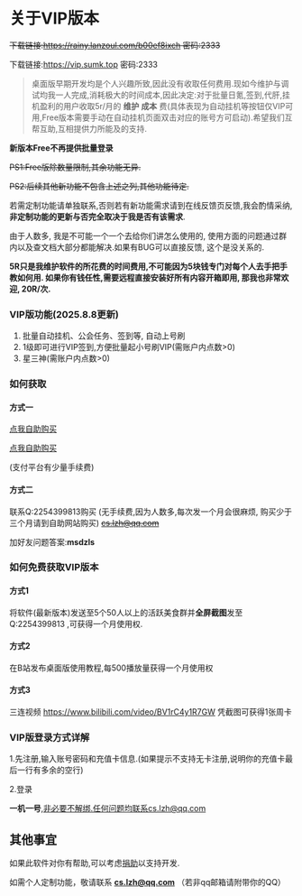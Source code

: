 # 关于VIP版本

~~下载链接:https://rainy.lanzoul.com/b00ef8ixch 密码:2333~~

下载链接:https://vip.sumk.top 密码:2333

> 桌面版早期开发均是个人兴趣所致,因此没有收取任何费用.现如今维护与调试均我一人完成,消耗极大的时间成本,因此决定:对于批量日氪,签到,代肝,挂机盈利的用户收取5r/月的 **维护** **成本** 费(具体表现为自动挂机等按钮仅VIP可用,Free版本需要手动在自动挂机页面双击对应的账号方可启动).希望我们互帮互助,互相提供力所能及的支持.

**新版本Free不再提供批量登录**

~~PS1:Free版除数量限制,其余功能无异.~~

~~PS2:后续其他新功能不包含上述之列,其他功能待定.~~

若需定制功能请单独联系,否则若有新功能需求请到在线反馈页反馈,我会酌情采纳,**非定制功能的更新与否完全取决于我是否有该需求**.

由于人数多, 我是不可能一个一个去给你们讲怎么使用的, 使用方面的问题通过群内以及查文档大部分都能解决.如果有BUG可以直接反馈, 这个是没关系的.

**5R只是我维护软件的所花费的时间费用,不可能因为5块钱专门对每个人去手把手教如何用. 如果你有钱任性,需要远程直接安装好所有内容开箱即用, 那我也非常欢迎, 20R/次.**

### VIP版功能(2025.8.8更新)

1. 批量自动挂机、公会任务、签到等, 自动上号刷
2. 1级即可进行VIP签到,方便批量起小号刷VIP(需账户内点数>0)
3. 星三神(需账户内点数>0)

### 如何获取

#### 方式一
[点我自助购买](https://vwxm.com/490EJ)

[点我自助购买](https://v.sumk.top)

(支付平台有少量手续费)

#### 方式二

联系Q:2254399813购买 (无手续费,因为人数多,每次发一个月会很麻烦, 购买少于三个月请到自助网站购买) ~~cs.lzh@qq.com~~ 

加好友问题答案:**msdzls**

### 如何免费获取VIP版本

#### 方式1

将软件(最新版本)发送至5个50人以上的活跃美食群并**全屏截图**发至 Q:2254399813 ,可获得一个月使用权.

#### 方式2

在B站发布桌面版使用教程,每500播放量获得一个月使用权

#### 方式3

三连视频 https://www.bilibili.com/video/BV1rC4y1R7GW 凭截图可获得1张周卡

### VIP版登录方式详解

1.先注册,输入账号密码和充值卡信息.(如果提示不支持无卡注册,说明你的充值卡最后一行有多余的空行)

2.登录

**一机一号**,非必要不解绑.任何问题均联系cs.lzh@qq.com

## 其他事宜

如果此软件对你有帮助,可以考虑[捐助](https://jz.sumk.top)以支持开发.

如需个人定制功能，敬请联系 **cs.lzh@qq.com** （若非qq邮箱请附带你的QQ）